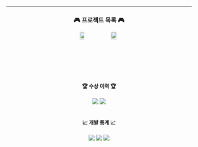 ---
<h3 align="center">🎮 프로젝트 목록 🎮</h3>

<div align="center" style="display: flex; justify-content: center; gap: 20px;">
  <a href="미신전">
    <img src="https://github.com/user-attachments/assets/9dc3070c-b333-47b2-ae3f-4ed350cb9a65" alt="미신전" style="width:45%;" />
  </a>

  <a href="브릿지런">
    <img src="https://github.com/user-attachments/assets/프로젝트2_이미지ID" alt="브릿지런" style="width:45%;" />
  </a>
</div>


<div align="center">
  <br>
  <h4>🏆 수상 이력 🏆</h4>
  <img src="https://img.shields.io/badge/-gold?style=for-the-badge" />
  <img src="https://img.shields.io/badge/blue?style=for-the-badge" />
</div>

<br>

<div align="center">
  <h4>📈 개발 통계 📈</h4>
  <img src="https://img.shields.io/badge/Total_Projects-2-blue?style=for-the-badge" />
  <img src="https://img.shields.io/badge/Bugs_Fixed-Wait+-green?style=for-the-badge" />
  <img src="https://img.shields.io/badge/Git_Commits-Wait+-orange?style=for-the-badge" />
</div>
